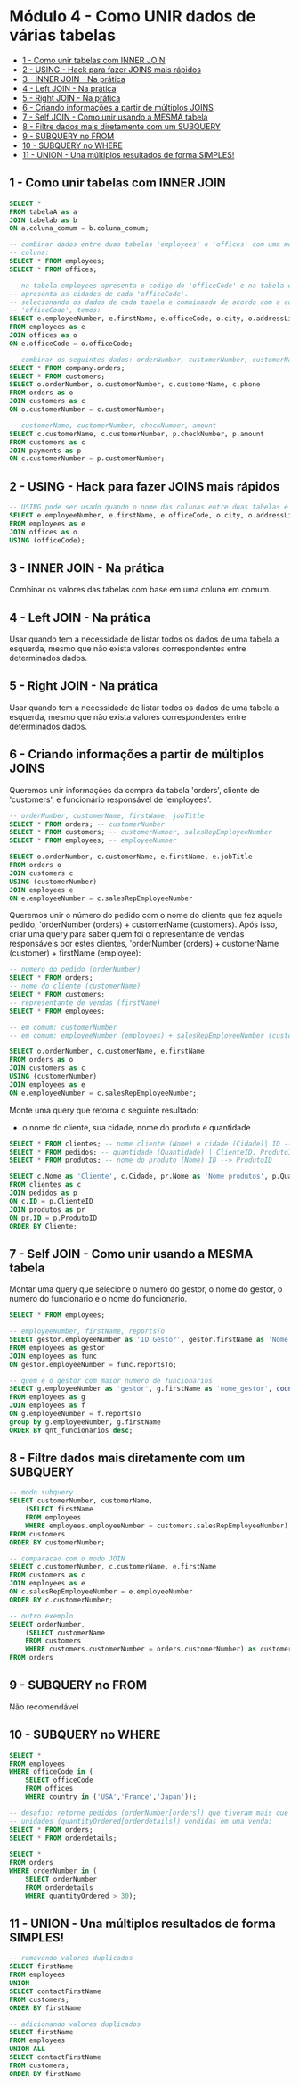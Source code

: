 <!--
title: 'mod4-unir-dados-de-varias-tabelas.md'
author: 'Elias Albuquerque'
created: '2024-02-18'
update: '2024-02-18'
-->


# Módulo 4 - Como UNIR dados de várias tabelas


- [1 - Como unir tabelas com INNER JOIN](#1---como-unir-tabelas-com-inner-join)
- [2 - USING - Hack para fazer JOINS mais rápidos](#2---using---hack-para-fazer-joins-mais-rápidos)
- [3 - INNER JOIN - Na prática](#3---inner-join---na-prática)
- [4 - Left JOIN - Na prática](#4---left-join---na-prática)
- [5 - Right JOIN - Na prática](#5---right-join---na-prática)
- [6 - Criando informações a partir de múltiplos JOINS](#6---criando-informações-a-partir-de-múltiplos-joins)
- [7 - Self JOIN - Como unir usando a MESMA tabela](#7---self-join---como-unir-usando-a-mesma-tabela)
- [8 - Filtre dados mais diretamente com um SUBQUERY](#8---filtre-dados-mais-diretamente-com-um-subquery)
- [9 - SUBQUERY no FROM](#9---subquery-no-from)
- [10 - SUBQUERY no WHERE](#10---subquery-no-where)
- [11 - UNION - Una múltiplos resultados de forma SIMPLES!](#11---union---una-múltiplos-resultados-de-forma-simples)


## 1 - Como unir tabelas com INNER JOIN

```sql
SELECT *
FROM tabelaA as a
JOIN tabelab as b
ON a.coluna_comum = b.coluna_comum;

-- combinar dados entre duas tabelas 'employees' e 'offices' com uma mesma 
-- coluna:
SELECT * FROM employees;
SELECT * FROM offices;

-- na tabela employees apresenta o codigo do 'officeCode' e na tabela offices 
-- apresenta as cidades de cada 'officeCode'.
-- selecionando os dados de cada tabela e combinando de acordo com a coluna 
-- 'officeCode', temos:
SELECT e.employeeNumber, e.firstName, e.officeCode, o.city, o.addressLine1
FROM employees as e
JOIN offices as o
ON e.officeCode = o.officeCode;

-- combinar os seguintes dados: orderNumber, customerNumber, customerName, phone:
SELECT * FROM company.orders;
SELECT * FROM customers;
SELECT o.orderNumber, o.customerNumber, c.customerName, c.phone
FROM orders as o
JOIN customers as c
ON o.customerNumber = c.customerNumber;

-- customerName, customerNumber, checkNumber, amount
SELECT c.customerName, c.customerNumber, p.checkNumber, p.amount
FROM customers as c
JOIN payments as p
ON c.customerNumber = p.customerNumber;
```


## 2 - USING - Hack para fazer JOINS mais rápidos

```sql
-- USING pode ser usado quando o nome das colunas entre duas tabelas é o mesmo
SELECT e.employeeNumber, e.firstName, e.officeCode, o.city, o.addressLine1
FROM employees as e
JOIN offices as o
USING (officeCode);
```


## 3 - INNER JOIN - Na prática

Combinar os valores das tabelas com base em uma coluna em comum.


## 4 - Left JOIN - Na prática

Usar quando tem a necessidade de listar todos os dados de uma tabela a esquerda, 
mesmo que não exista valores correspondentes entre determinados dados.


## 5 - Right JOIN - Na prática

Usar quando tem a necessidade de listar todos os dados de uma tabela a esquerda, 
mesmo que não exista valores correspondentes entre determinados dados.


## 6 - Criando informações a partir de múltiplos JOINS

Queremos unir informações da compra da tabela 'orders', cliente de 'customers', 
e funcionário responsável de 'employees'.

```sql
-- orderNumber, customerName, firstName, jobTitle
SELECT * FROM orders; -- customerNumber
SELECT * FROM customers; -- customerNumber, salesRepEmployeeNumber
SELECT * FROM employees; -- employeeNumber

SELECT o.orderNumber, c.customerName, e.firstName, e.jobTitle
FROM orders o
JOIN customers c
USING (customerNumber)
JOIN employees e
ON e.employeeNumber = c.salesRepEmployeeNumber
```

Queremos unir o número do pedido com o nome do cliente que fez aquele pedido, 
'orderNumber (orders) + customerName (customers).
Após isso, criar uma query para saber quem foi o representante de vendas 
responsáveis por estes clientes, 'orderNumber (orders) + customerName (customer) + 
firstName (employee):

```sql
-- numero do pedido (orderNumber)
SELECT * FROM orders; 
-- nome do cliente (customerName)
SELECT * FROM customers;
-- representante de vendas (firstName)
SELECT * FROM employees;

-- em comum: customerNumber
-- em comum: employeeNumber (employees) + salesRepEmployeeNumber (customers)

SELECT o.orderNumber, c.customerName, e.firstName
FROM orders as o
JOIN customers as c
USING (customerNumber)
JOIN employees as e
ON e.employeeNumber = c.salesRepEmployeeNumber;
```

Monte uma query que retorna o seguinte resultado:

- o nome do cliente, sua cidade, nome do produto e quantidade

```sql
SELECT * FROM clientes; -- nome cliente (Nome) e cidade (Cidade)| ID --> ClienteID
SELECT * FROM pedidos; -- quantidade (Quantidade) | ClienteID, ProdutoID
SELECT * FROM produtos; -- nome do produto (Nome) ID --> ProdutoID

SELECT c.Nome as 'Cliente', c.Cidade, pr.Nome as 'Nome produtos', p.Quantidade as 'Qnt. produtos'
FROM clientes as c
JOIN pedidos as p
ON c.ID = p.ClienteID
JOIN produtos as pr
ON pr.ID = p.ProdutoID
ORDER BY Cliente;
```


## 7 - Self JOIN - Como unir usando a MESMA tabela

Montar uma query que selecione o numero do gestor, o nome do gestor, o numero 
do funcionario e o nome do funcionario.

```sql
SELECT * FROM employees;

-- employeeNumber, firstName, reportsTo
SELECT gestor.employeeNumber as 'ID Gestor', gestor.firstName as 'Nome Gestor', func.employeeNumber as 'ID Funcionario', func.firstName as 'Nome Funcionario'
FROM employees as gestor
JOIN employees as func
ON gestor.employeeNumber = func.reportsTo;

-- quem é o gestor com maior numero de funcionarios
SELECT g.employeeNumber as 'gestor', g.firstName as 'nome_gestor', count(f.employeeNumber) as 'qnt_funcionarios'
FROM employees as g
JOIN employees as f
ON g.employeeNumber = f.reportsTo
group by g.employeeNumber, g.firstName
ORDER BY qnt_funcionarios desc;
```


## 8 - Filtre dados mais diretamente com um SUBQUERY

```sql
-- modo subquery
SELECT customerNumber, customerName,
	(SELECT firstName
    FROM employees
    WHERE employees.employeeNumber = customers.salesRepEmployeeNumber) as firstName
FROM customers
ORDER BY customerNumber;

-- comparacao com o modo JOIN
SELECT c.customerNumber, c.customerName, e.firstName
FROM customers as c
JOIN employees as e
ON c.salesRepEmployeeNumber = e.employeeNumber
ORDER BY c.customerNumber;

-- outro exemplo
SELECT orderNumber, 
	(SELECT customerName
    FROM customers
    WHERE customers.customerNumber = orders.customerNumber) as customerName
FROM orders
```


## 9 - SUBQUERY no FROM

Não recomendável


## 10 - SUBQUERY no WHERE

```sql
SELECT *
FROM employees
WHERE officeCode in (
	SELECT officeCode
    FROM offices
    WHERE country in ('USA','France','Japan'));

-- desafio: retorne pedidos (orderNumber[orders]) que tiveram mais que 30 
-- unidades (quantityOrdered[orderdetails]) vendidas em uma venda:
SELECT * FROM orders;
SELECT * FROM orderdetails;
    
SELECT *
FROM orders
WHERE orderNumber in (
	SELECT orderNumber
    FROM orderdetails
    WHERE quantityOrdered > 30);
```


## 11 - UNION - Una múltiplos resultados de forma SIMPLES!

```sql
-- removendo valores duplicados
SELECT firstName
FROM employees
UNION 
SELECT contactFirstName
FROM customers;
ORDER BY firstName

-- adicionando valores duplicados
SELECT firstName
FROM employees
UNION ALL
SELECT contactFirstName
FROM customers;
ORDER BY firstName
```